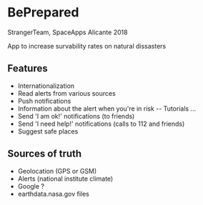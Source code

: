 # BePrepared
StrangerTeam, SpaceApps Alicante 2018

App to increase survability rates on natural dissasters

## Features
- Internationalization
- Read alerts from various sources
- Push notifications
- Information about the alert when you're in risk
-- Tutorials ...
- Send 'I am ok!' notifications (to friends)
- Send 'I need help!' notifications (calls to 112 and friends)
- Suggest safe places

## Sources of truth

- Geolocation (GPS or GSM)
- Alerts (national institute climate)
- Google ?
- earthdata.nasa.gov files
